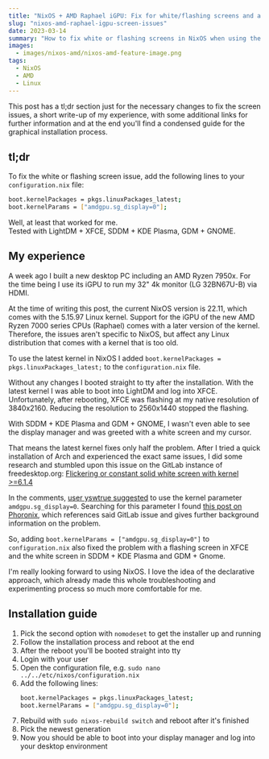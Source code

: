 ```yaml
---
title: "NixOS + AMD Raphael iGPU: Fix for white/flashing screens and a guide for graphical installation"
slug: "nixos-amd-raphael-igpu-screen-issues"
date: 2023-03-14
summary: "How to fix white or flashing screens in NixOS when using the iGPU of an AMD Ryzen 7000 series CPU (Raphael)."
images:
  - images/nixos-amd/nixos-amd-feature-image.png
tags:
  - NixOS
  - AMD
  - Linux
---
```


This post has a tl;dr section just for the necessary changes to fix the screen issues, a short write-up of my experience, with some additional links for further information and at the end you'll find a condensed guide for the graphical installation process.

## tl;dr

To fix the white or flashing screen issue, add the following lines to your `configuration.nix` file:

```bash
boot.kernelPackages = pkgs.linuxPackages_latest;
boot.kernelParams = ["amdgpu.sg_display=0"];
```

Well, at least that worked for me.  
Tested with LightDM + XFCE, SDDM + KDE Plasma, GDM + GNOME.

## My experience

A week ago I built a new desktop PC including an AMD Ryzen 7950x. For the time being I use its iGPU to run my 32" 4k monitor (LG 32BN67U-B) via HDMI.

At the time of writing this post, the current NixOS version is 22.11, which comes with the 5.15.97 Linux kernel. Support for the iGPU of the new AMD Ryzen 7000 series CPUs (Raphael) comes with a later version of the kernel. Therefore, the issues aren't specific to NixOS, but affect any Linux distribution that comes with a kernel that is too old.

To use the latest kernel in NixOS I added `boot.kernelPackages = pkgs.linuxPackages_latest;` to the `configuration.nix` file.

Without any changes I booted straight to tty after the installation. With the latest kernel I was able to boot into LightDM and log into XFCE. Unfortunately, after rebooting, XFCE was flashing at my native resolution of 3840x2160. Reducing the resolution to 2560x1440 stopped the flashing.

With SDDM + KDE Plasma and GDM + GNOME, I wasn't even able to see the display manager and was greeted with a white screen and my cursor.

That means the latest kernel fixes only half the problem. After I tried a quick installation of Arch and experienced the exact same issues, I did some research and stumbled upon this issue on the GitLab instance of freedesktop.org: [Flickering or constant solid white screen with kernel >=6.1.4](https://gitlab.freedesktop.org/drm/amd/-/issues/2354)

In the comments, [user yswtrue suggested](https://gitlab.freedesktop.org/drm/amd/-/issues/2354#note_1765479) to use the kernel parameter `amdgpu.sg_display=0`. Searching for this parameter I found [this post on Phoronix](https://www.phoronix.com/news/AMD-Scatter-Gather-Re-Enabled), which references said GitLab issue and gives further background information on the problem.

So, adding `boot.kernelParams = ["amdgpu.sg_display=0"]` to `configuration.nix` also fixed the problem with a flashing screen in XFCE and the white screen in SDDM + KDE Plasma and GDM + Gnome.

I'm really looking forward to using NixOS. I love the idea of the declarative approach, which already made this whole troubleshooting and experimenting process so much more comfortable for me.

## Installation guide

1. Pick the second option with `nomodeset` to get the installer up and running
2. Follow the installation process and reboot at the end
3. After the reboot you'll be booted straight into tty
4. Login with your user
5. Open the configuration file, e.g. `sudo nano ../../etc/nixos/configuration.nix`
6. Add the following lines:
   ```bash
   boot.kernelPackages = pkgs.linuxPackages_latest;
   boot.kernelParams = ["amdgpu.sg_display=0"];
   ```
7. Rebuild with `sudo nixos-rebuild switch` and reboot after it's finished
8. Pick the newest generation
9. Now you should be able to boot into your display manager and log into your desktop environment
